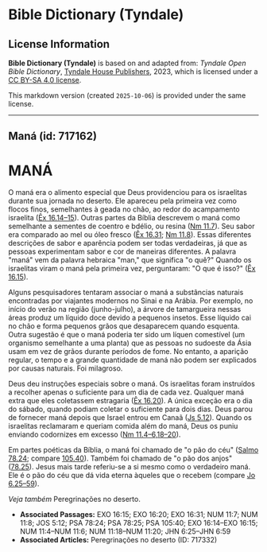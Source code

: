 # Bible Dictionary (Tyndale)

## License Information

**Bible Dictionary (Tyndale)** is based on and adapted from: _Tyndale Open Bible Dictionary_, [Tyndale House Publishers](https://tyndaleopenresources.com/), 2023, which is licensed under a [CC BY-SA 4.0 license](https://creativecommons.org/licenses/by-sa/4.0/legalcode.en).

This markdown version (created `2025-10-06`) is provided under the same license.



--------------------------------

## Maná (id: 717162)

MANÁ
====

O maná era o alimento especial que Deus providenciou para os israelitas durante sua jornada no deserto. Ele apareceu pela primeira vez como flocos finos, semelhantes à geada no chão, ao redor do acampamento israelita ([Êx 16\.14–15](https://ref.ly/Exod16:14-Exod16:15)). Outras partes da Bíblia descrevem o maná como semelhante a sementes de coentro e bdélio, ou resina ([Nm 11\.7](https://ref.ly/Num11:7)). Seu sabor era comparado ao mel ou óleo fresco ([Êx 16\.31](https://ref.ly/Exod16:31); [Nm 11\.8](https://ref.ly/Num11:8)). Essas diferentes descrições de sabor e aparência podem ser todas verdadeiras, já que as pessoas experimentam sabor e cor de maneiras diferentes. A palavra "maná" vem da palavra hebraica "man," que significa "o quê?" Quando os israelitas viram o maná pela primeira vez, perguntaram: "O que é isso?" ([Êx 16\.15](https://ref.ly/Exod16:15)).

Alguns pesquisadores tentaram associar o maná a substâncias naturais encontradas por viajantes modernos no Sinai e na Arábia. Por exemplo, no início do verão na região (junho\-julho), a árvore de tamargueira nessas áreas produz um líquido doce devido a pequenos insetos. Esse líquido cai no chão e forma pequenos grãos que desaparecem quando esquenta. Outra sugestão é que o maná poderia ter sido um líquen comestível (um organismo semelhante a uma planta) que as pessoas no sudoeste da Ásia usam em vez de grãos durante períodos de fome. No entanto, a aparição regular, o tempo e a grande quantidade de maná não podem ser explicados por causas naturais. Foi milagroso.

Deus deu instruções especiais sobre o maná. Os israelitas foram instruídos a recolher apenas o suficiente para um dia de cada vez. Qualquer maná extra que eles coletassem estragaria ([Êx 16\.20](https://ref.ly/Exod16:20)). A única exceção era o dia do sábado, quando podiam coletar o suficiente para dois dias. Deus parou de fornecer maná depois que Israel entrou em Canaã ([Js 5\.12](https://ref.ly/Josh5:12)). Quando os israelitas reclamaram e queriam comida além do maná, Deus os puniu enviando codornizes em excesso ([Nm 11\.4–6,18–20](https://ref.ly/Num11:4-Num11:6,Num11:18-Num11:20)).

Em partes poéticas da Bíblia, o maná foi chamado de "o pão do céu" ([Salmo 78\.24](https://ref.ly/Ps78:24); compare [105\.40](https://ref.ly/Ps105:40)). Também foi chamado de "o pão dos anjos" ([78\.25](https://ref.ly/Ps78:25)). Jesus mais tarde referiu\-se a si mesmo como o verdadeiro maná. Ele é o pão do céu que dá vida eterna àqueles que o recebem (compare [Jo 6\.25–59](https://ref.ly/John6:25-John6:59)).

*Veja também* Peregrinações no deserto.

* **Associated Passages:** EXO 16:15; EXO 16:20; EXO 16:31; NUM 11:7; NUM 11:8; JOS 5:12; PSA 78:24; PSA 78:25; PSA 105:40; EXO 16:14–EXO 16:15; NUM 11:4–NUM 11:6; NUM 11:18–NUM 11:20; JHN 6:25–JHN 6:59
* **Associated Articles:** Peregrinações no deserto (ID: 717332)

